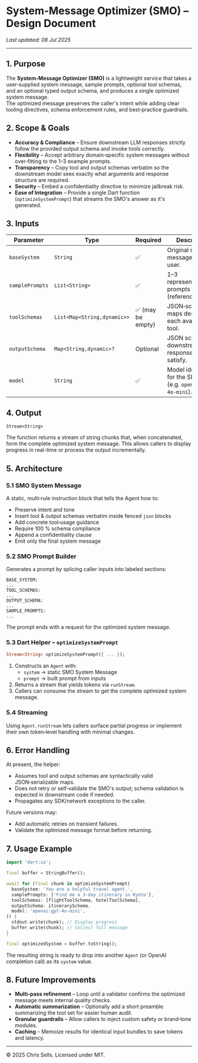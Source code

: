 # System‑Message Optimizer (SMO) – Design Document

_Last updated: 08 Jul 2025_

---

## 1. Purpose

The **System‑Message Optimizer (SMO)** is a lightweight service that takes a
user‑supplied system message, sample prompts, optional tool schemas, and an
optional typed output schema, and produces a single optimized system message.  
The optimized message preserves the caller's intent while adding clear tooling
directives, schema enforcement rules, and best‑practice guardrails.

## 2. Scope & Goals

* **Accuracy & Compliance** – Ensure downstream LLM responses strictly follow
  the provided output schema and invoke tools correctly.  
* **Flexibility** – Accept arbitrary domain‑specific system messages without
  over‑fitting to the 1–3 example prompts.  
* **Transparency** – Copy tool and output schemas verbatim so the downstream
  model sees exactly what arguments and response structure are required.  
* **Security** – Embed a confidentiality directive to minimize jailbreak risk.  
* **Ease of Integration** – Provide a single Dart function (`optimizeSystemPrompt`)
  that streams the SMO's answer as it's generated.

## 3. Inputs

| Parameter       | Type                        | Required         | Description                                            |
| --------------- | --------------------------- | ---------------- | ------------------------------------------------------ |
| `baseSystem`    | `String`                    | ✅                | Original system message from the user.                 |
| `samplePrompts` | `List<String>`              | ✅                | 1–3 representative prompts (reference only).           |
| `toolSchemas`   | `List<Map<String,dynamic>>` | ✅ (may be empty) | JSON‑schema‑like maps describing each available tool.  |
| `outputSchema`  | `Map<String,dynamic>?`      | Optional         | JSON schema the downstream response **must** satisfy.  |
| `model`         | `String`                    | ✅                | Model identifier for the SMO Agent (e.g. `openai:gpt-4o-mini`). |

## 4. Output

```
Stream<String>
```

The function returns a stream of string chunks that, when concatenated, form the
complete optimized system message. This allows callers to display progress in real-time
or process the output incrementally.

## 5. Architecture

### 5.1 SMO System Message

A static, multi‑rule instruction block that tells the Agent how to:

* Preserve intent and tone  
* Insert tool & output schemas verbatim inside fenced `json` blocks  
* Add concrete tool‑usage guidance  
* Require 100 % schema compliance  
* Append a confidentiality clause  
* Emit only the final system message

### 5.2 SMO Prompt Builder

Generates a prompt by splicing caller inputs into labeled sections:

```
BASE_SYSTEM:
...
TOOL_SCHEMAS:
...
OUTPUT_SCHEMA:
...
SAMPLE_PROMPTS:
...
```

The prompt ends with a request for the optimized system message.

### 5.3 Dart Helper – `optimizeSystemPrompt`

```dart
Stream<String> optimizeSystemPrompt({ ... });
```

1. Constructs an `Agent` with:  
   * `system` → static SMO System Message  
   * `prompt` → built prompt from inputs  
2. Returns a stream that yields tokens via `runStream`.  
3. Callers can consume the stream to get the complete optimized system message.

### 5.4 Streaming

Using `Agent.runStream` lets callers surface partial progress or implement their
own token‑level handling with minimal changes.

## 6. Error Handling

At present, the helper:

* Assumes tool and output schemas are syntactically valid JSON‑serializable
  maps.  
* Does not retry or self‑validate the SMO's output; schema validation is
  expected in downstream code if needed.  
* Propagates any SDK/network exceptions to the caller.

Future versions may:

* Add automatic retries on transient failures.  
* Validate the optimized message format before returning.

## 7. Usage Example

```dart
import 'dart:io';

final buffer = StringBuffer();

await for (final chunk in optimizeSystemPrompt(
  baseSystem: 'You are a helpful travel agent.',
  samplePrompts: ['Find me a 3‑day itinerary in Kyoto'],
  toolSchemas: [flightToolSchema, hotelToolSchema],
  outputSchema: itinerarySchema,
  model: 'openai:gpt-4o-mini',
)) {
  stdout.write(chunk); // Display progress
  buffer.write(chunk); // Collect full message
}

final optimizedSystem = buffer.toString();
```

The resulting string is ready to drop into another `Agent` (or OpenAI completion
call) as its `system` value.

## 8. Future Improvements

* **Multi‑pass refinement** – Loop until a validator confirms the optimized
  message meets internal quality checks.  
* **Automatic summarization** – Optionally add a short preamble summarizing the
  tool set for easier human audit.  
* **Granular guardrails** – Allow callers to inject custom safety or brand‑tone
  modules.  
* **Caching** – Memoize results for identical input bundles to save tokens and
  latency.

---

© 2025 Chris Sells. Licensed under MIT.
